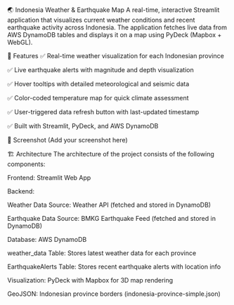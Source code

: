 🌏 Indonesia Weather & Earthquake Map
A real-time, interactive Streamlit application that visualizes current weather conditions and recent earthquake activity across Indonesia. The application fetches live data from AWS DynamoDB tables and displays it on a map using PyDeck (Mapbox + WebGL).

🚀 Features
✅ Real-time weather visualization for each Indonesian province

✅ Live earthquake alerts with magnitude and depth visualization

✅ Hover tooltips with detailed meteorological and seismic data

✅ Color-coded temperature map for quick climate assessment

✅ User-triggered data refresh button with last-updated timestamp

✅ Built with Streamlit, PyDeck, and AWS DynamoDB

📸 Screenshot
(Add your screenshot here)

🏗️ Architecture
The architecture of the project consists of the following components:

Frontend: Streamlit Web App

Backend:

Weather Data Source: Weather API (fetched and stored in DynamoDB)

Earthquake Data Source: BMKG Earthquake Feed (fetched and stored in DynamoDB)

Database: AWS DynamoDB

weather_data Table: Stores latest weather data for each province

EarthquakeAlerts Table: Stores recent earthquake alerts with location info

Visualization: PyDeck with Mapbox for 3D map rendering

GeoJSON: Indonesian province borders (indonesia-province-simple.json)

